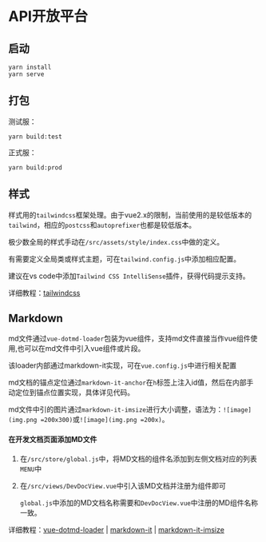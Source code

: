 # API开放平台

## 启动
```
yarn install
yarn serve
```

## 打包

测试服：
```
yarn build:test
```
正式服：
```
yarn build:prod
```

## 样式

样式用的`tailwindcss`框架处理。由于vue2.x的限制，当前使用的是较低版本的`tailwind`，相应的`postcss`和`autoprefixer`也都是较低版本。

极少数全局的样式手动在`/src/assets/style/index.css`中做的定义。

有需要定义全局类或样式主题，可在`tailwind.config.js`中添加相应配置。

建议在vs code中添加`Tailwind CSS IntelliSense`插件，获得代码提示支持。

详细教程：[tailwindcss](https://tailwindui.com/)

## Markdown

md文件通过`vue-dotmd-loader`包装为vue组件，支持md文件直接当作vue组件使用,也可以在md文件中引入vue组件或片段。

该loader内部通过markdown-it实现，可在`vue.config.js`中进行相关配置

md文档的锚点定位通过`markdown-it-anchor`在`h`标签上注入id值，然后在内部手动定位到锚点位置实现，具体详见代码。

md文件中引的图片通过`markdown-it-imsize`进行大小调整，语法为：`![image](img.png =200x300)`或`![image](img.png =200x)`。


#### 在开发文档页面添加MD文件

1. 在`/src/store/global.js`中，将MD文档的组件名添加到左侧文档对应的列表`MENU`中

2. 在`/src/views/DevDocView.vue`中引入该MD文档并注册为组件即可

    `global.js`中添加的MD文档名称需要和`DevDocView.vue`中注册的MD组件名称一致。


详细教程：[vue-dotmd-loader](https://mengdu.github.io/vue-dotmd-loader/index.html) | [markdown-it](https://github.com/markdown-it/markdown-it) | [markdown-it-imsize](https://github.com/tatsy/markdown-it-imsize)

## 
